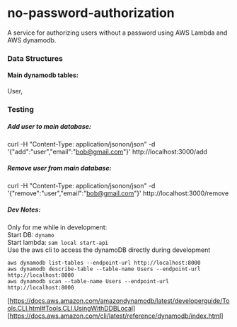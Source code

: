 # no-password-authorization
A service for authorizing users without a password using AWS Lambda and AWS dynamodb.
### Data Structures
#### Main dynamodb tables:
User, 
### Testing
##### Add user to main database:
curl -H "Content-Type: application/jsonon/json" -d '{"add":"user","email":"bob@gmail.com"}' http://localhost:3000/add
##### Remove user from main database:
curl -H "Content-Type: application/jsonon/json" -d '{"remove":"user","email":"bob@gmail.com"}' http://localhost:3000/remove

##### Dev Notes:
Only for me while in development:<br/>
Start DB: ```dynamo```<br/>
Start lambda: ```sam local start-api```<br/>
Use the aws cli to access the dynamoDB directly during development
```$bash
aws dynamodb list-tables --endpoint-url http://localhost:8000
aws dynamodb describe-table --table-name Users --endpoint-url http://localhost:8000
aws dynamodb scan --table-name Users --endpoint-url http://localhost:8000
```
[https://docs.aws.amazon.com/amazondynamodb/latest/developerguide/Tools.CLI.html#Tools.CLI.UsingWithDDBLocal]
[https://docs.aws.amazon.com/cli/latest/reference/dynamodb/index.html]
